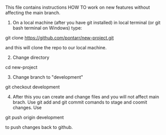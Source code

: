 This file contains instructions HOW TO work on new features without affecting the main branch.

1. On a local machine (after you have git installed) in local terminal (or git bash terminal on Windows) type:

git clone https://github.com/pontarr/new-project.git

and this will clone the repo to our local machine.

2. Change directory

cd new-project

3. Change branch to "development"

git checkout development

4. After this you can create and change files and you will not affect main brach. Use git add <files> and git commit comands to stage and coomit changes. Use 

git push origin development

to push changes back to github.